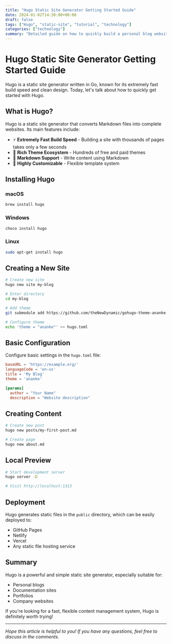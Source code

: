 ```yaml
---
title: "Hugo Static Site Generator Getting Started Guide"
date: 2024-01-02T14:30:00+08:00
draft: false
tags: ["Hugo", "static-site", "tutorial", "technology"]
categories: ["technology"]
summary: "Detailed guide on how to quickly build a personal blog website using Hugo"
---
```


# Hugo Static Site Generator Getting Started Guide

Hugo is a static site generator written in Go, known for its extremely fast build speed and clean design. Today, let's talk about how to quickly get started with Hugo.

## What is Hugo?

Hugo is a static site generator that converts Markdown files into complete websites. Its main features include:

- ⚡ **Extremely Fast Build Speed** - Building a site with thousands of pages takes only a few seconds
- 🎨 **Rich Theme Ecosystem** - Hundreds of free and paid themes
- 📝 **Markdown Support** - Write content using Markdown
- 🔧 **Highly Customizable** - Flexible template system

## Installing Hugo

### macOS
```bash
brew install hugo
```

### Windows
```bash
choco install hugo
```

### Linux
```bash
sudo apt-get install hugo
```

## Creating a New Site

```bash
# Create new site
hugo new site my-blog

# Enter directory
cd my-blog

# Add theme
git submodule add https://github.com/theNewDynamic/gohugo-theme-ananke.git themes/ananke

# Configure theme
echo 'theme = "ananke"' >> hugo.toml
```

## Basic Configuration

Configure basic settings in the `hugo.toml` file:

```toml
baseURL = 'https://example.org/'
languageCode = 'en-us'
title = 'My Blog'
theme = 'ananke'

[params]
  author = "Your Name"
  description = "Website description"
```

## Creating Content

```bash
# Create new post
hugo new posts/my-first-post.md

# Create page
hugo new about.md
```

## Local Preview

```bash
# Start development server
hugo server -D

# Visit http://localhost:1313
```

## Deployment

Hugo generates static files in the `public` directory, which can be easily deployed to:

- GitHub Pages
- Netlify
- Vercel
- Any static file hosting service

## Summary

Hugo is a powerful and simple static site generator, especially suitable for:

- Personal blogs
- Documentation sites
- Portfolios
- Company websites

If you're looking for a fast, flexible content management system, Hugo is definitely worth trying!

---

*Hope this article is helpful to you! If you have any questions, feel free to discuss in the comments.*
